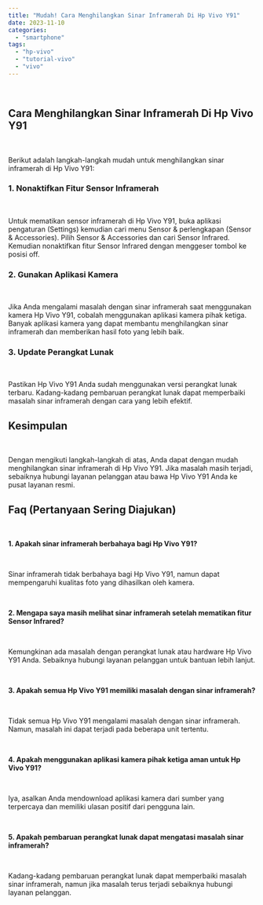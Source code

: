 ```yaml
---
title: "Mudah! Cara Menghilangkan Sinar Inframerah Di Hp Vivo Y91"
date: 2023-11-10
categories: 
  - "smartphone"
tags: 
  - "hp-vivo"
  - "tutorial-vivo"
  - "vivo"
---
```


 

## Cara Menghilangkan Sinar Inframerah Di Hp Vivo Y91

 

Berikut adalah langkah-langkah mudah untuk menghilangkan sinar inframerah di Hp Vivo Y91:

### 1\. Nonaktifkan Fitur Sensor Inframerah

 

Untuk mematikan sensor inframerah di Hp Vivo Y91, buka aplikasi pengaturan (Settings) kemudian cari menu Sensor & perlengkapan (Sensor & Accessories). Pilih Sensor & Accessories dan cari Sensor Infrared. Kemudian nonaktifkan fitur Sensor Infrared dengan menggeser tombol ke posisi off.

### 2\. Gunakan Aplikasi Kamera

 

Jika Anda mengalami masalah dengan sinar inframerah saat menggunakan kamera Hp Vivo Y91, cobalah menggunakan aplikasi kamera pihak ketiga. Banyak aplikasi kamera yang dapat membantu menghilangkan sinar inframerah dan memberikan hasil foto yang lebih baik.

### 3\. Update Perangkat Lunak

 

Pastikan Hp Vivo Y91 Anda sudah menggunakan versi perangkat lunak terbaru. Kadang-kadang pembaruan perangkat lunak dapat memperbaiki masalah sinar inframerah dengan cara yang lebih efektif.

## Kesimpulan

 

Dengan mengikuti langkah-langkah di atas, Anda dapat dengan mudah menghilangkan sinar inframerah di Hp Vivo Y91. Jika masalah masih terjadi, sebaiknya hubungi layanan pelanggan atau bawa Hp Vivo Y91 Anda ke pusat layanan resmi.

## Faq (Pertanyaan Sering Diajukan)

 

**1\. Apakah sinar inframerah berbahaya bagi Hp Vivo Y91?**

 

Sinar inframerah tidak berbahaya bagi Hp Vivo Y91, namun dapat mempengaruhi kualitas foto yang dihasilkan oleh kamera.

 

**2\. Mengapa saya masih melihat sinar inframerah setelah mematikan fitur Sensor Infrared?**

 

Kemungkinan ada masalah dengan perangkat lunak atau hardware Hp Vivo Y91 Anda. Sebaiknya hubungi layanan pelanggan untuk bantuan lebih lanjut.

 

**3\. Apakah semua Hp Vivo Y91 memiliki masalah dengan sinar inframerah?**

 

Tidak semua Hp Vivo Y91 mengalami masalah dengan sinar inframerah. Namun, masalah ini dapat terjadi pada beberapa unit tertentu.

 

**4\. Apakah menggunakan aplikasi kamera pihak ketiga aman untuk Hp Vivo Y91?**

 

Iya, asalkan Anda mendownload aplikasi kamera dari sumber yang terpercaya dan memiliki ulasan positif dari pengguna lain.

 

**5\. Apakah pembaruan perangkat lunak dapat mengatasi masalah sinar inframerah?**

 

Kadang-kadang pembaruan perangkat lunak dapat memperbaiki masalah sinar inframerah, namun jika masalah terus terjadi sebaiknya hubungi layanan pelanggan.
